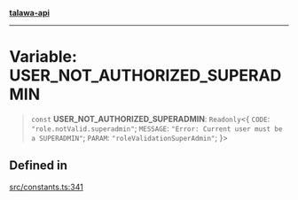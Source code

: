 [**talawa-api**](../../README.md)

***

# Variable: USER\_NOT\_AUTHORIZED\_SUPERADMIN

> `const` **USER\_NOT\_AUTHORIZED\_SUPERADMIN**: `Readonly`\<\{ `CODE`: `"role.notValid.superadmin"`; `MESSAGE`: `"Error: Current user must be a SUPERADMIN"`; `PARAM`: `"roleValidationSuperAdmin"`; \}\>

## Defined in

[src/constants.ts:341](https://github.com/Suyash878/talawa-api/blob/e4413cec641a837926071678fed3c7f67234e31e/src/constants.ts#L341)
